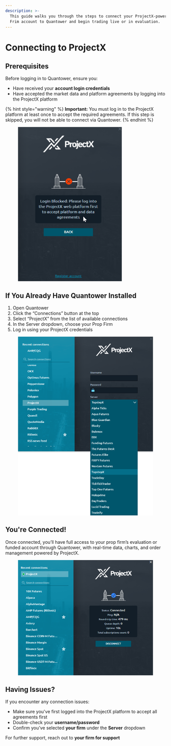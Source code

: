```yaml
---
description: >-
  This guide walks you through the steps to connect your ProjectX-powered Prop
  Frim account to Quantower and begin trading live or in evaluation.
---
```


# Connecting to ProjectX

## Prerequisites&#x20;

Before logging in to Quantower, ensure you:

* Have received your **account login credentials**
* Have accepted the market data and platform agreements by logging into the ProjectX platform

{% hint style="warning" %}
**Important:** You must log in to the ProjectX platform at least once to accept the required agreements. If this step is skipped, you will not be able to connect via Quantower.
{% endhint %}

<figure><img src="../.gitbook/assets/image (1).png" alt=""><figcaption></figcaption></figure>

## If You Already Have Quantower Installed

1. Open Quantower
2. Click the “Connections” button at the top
3. Select “ProjectX” from the list of available connections
4. In the Server dropdown, choose your Prop Firm
5. Log in using your ProjectX credentials

<figure><img src="../.gitbook/assets/image (435).png" alt=""><figcaption></figcaption></figure>

## You're Connected!


Once connected, you’ll have full access to your prop firm’s evaluation or funded account through Quantower, with real-time data, charts, and order management powered by ProjectX.

<figure><img src="../.gitbook/assets/image (3).png" alt=""><figcaption></figcaption></figure>

## Having Issues?


If you encounter any connection issues:

*
  Make sure you've first logged into the ProjectX platform to accept all agreements first
*
  Double-check your **username/password**
*
  Confirm you’ve selected **your firm** under the **Server** dropdown

For further support, reach out to **your firm for support**
